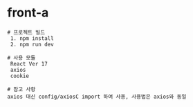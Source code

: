 # front-a

```
# 프로젝트 빌드
 1. npm install
 2. npm run dev
```

```
# 사용 모듈
 React Ver 17
 axios
 cookie
```

```
# 참고 사항
axios 대신 config/axiosC import 하여 사용, 사용법은 axios와 동일
```

